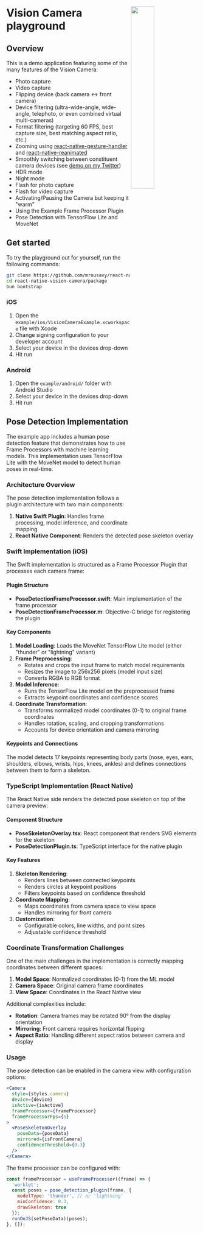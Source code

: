 <div>
  <img align="right" width="35%" src="../../docs/static/img/example.png">

  <h1>Vision Camera playground</h1>

  <h2>Overview</h2>

  <p align="left">
  This is a demo application featuring some of the many features of the Vision Camera:

  * Photo capture
  * Video capture
  * Flipping device (back camera <-> front camera)
  * Device filtering (ultra-wide-angle, wide-angle, telephoto, or even combined virtual multi-cameras)
  * Format filtering (targeting 60 FPS, best capture size, best matching aspect ratio, etc.)
  * Zooming using [react-native-gesture-handler](https://github.com/software-mansion/react-native-gesture-handler) and [react-native-reanimated](https://github.com/software-mansion/react-native-reanimated)
  * Smoothly switching between constituent camera devices (see [demo on my Twitter](https://twitter.com/mrousavy/status/1365267563375116292))
  * HDR mode
  * Night mode
  * Flash for photo capture
  * Flash for video capture
  * Activating/Pausing the Camera but keeping it "warm"
  * Using the Example Frame Processor Plugin
  * Pose Detection with TensorFlow Lite and MoveNet
  </p>
</div>

## Get started

To try the playground out for yourself, run the following commands:

```sh
git clone https://github.com/mrousavy/react-native-vision-camera
cd react-native-vision-camera/package
bun bootstrap
```

### iOS

1. Open the `example/ios/VisionCameraExample.xcworkspace` file with Xcode
2. Change signing configuration to your developer account
3. Select your device in the devices drop-down
4. Hit run

### Android

1. Open the `example/android/` folder with Android Studio
2. Select your device in the devices drop-down
3. Hit run

## Pose Detection Implementation

The example app includes a human pose detection feature that demonstrates how to use Frame Processors with machine learning models. This implementation uses TensorFlow Lite with the MoveNet model to detect human poses in real-time.

### Architecture Overview

The pose detection implementation follows a plugin architecture with two main components:

1. **Native Swift Plugin**: Handles frame processing, model inference, and coordinate mapping
2. **React Native Component**: Renders the detected pose skeleton overlay

### Swift Implementation (iOS)

The Swift implementation is structured as a Frame Processor Plugin that processes each camera frame:

#### Plugin Structure

- **PoseDetectionFrameProcessor.swift**: Main implementation of the frame processor
- **PoseDetectionFrameProcessor.m**: Objective-C bridge for registering the plugin

#### Key Components

1. **Model Loading**: Loads the MoveNet TensorFlow Lite model (either "thunder" or "lightning" variant)
2. **Frame Preprocessing**:
   - Rotates and crops the input frame to match model requirements
   - Resizes the image to 256x256 pixels (model input size)
   - Converts RGBA to RGB format
3. **Model Inference**:
   - Runs the TensorFlow Lite model on the preprocessed frame
   - Extracts keypoint coordinates and confidence scores
4. **Coordinate Transformation**:
   - Transforms normalized model coordinates (0-1) to original frame coordinates
   - Handles rotation, scaling, and cropping transformations
   - Accounts for device orientation and camera mirroring

#### Keypoints and Connections

The model detects 17 keypoints representing body parts (nose, eyes, ears, shoulders, elbows, wrists, hips, knees, ankles) and defines connections between them to form a skeleton.

### TypeScript Implementation (React Native)

The React Native side renders the detected pose skeleton on top of the camera preview:

#### Component Structure

- **PoseSkeletonOverlay.tsx**: React component that renders SVG elements for the skeleton
- **PoseDetectionPlugin.ts**: TypeScript interface for the native plugin

#### Key Features

1. **Skeleton Rendering**:
   - Renders lines between connected keypoints
   - Renders circles at keypoint positions
   - Filters keypoints based on confidence threshold
2. **Coordinate Mapping**:
   - Maps coordinates from camera space to view space
   - Handles mirroring for front camera
3. **Customization**:
   - Configurable colors, line widths, and point sizes
   - Adjustable confidence threshold

### Coordinate Transformation Challenges

One of the main challenges in the implementation is correctly mapping coordinates between different spaces:

1. **Model Space**: Normalized coordinates (0-1) from the ML model
2. **Camera Space**: Original camera frame coordinates
3. **View Space**: Coordinates in the React Native view

Additional complexities include:

- **Rotation**: Camera frames may be rotated 90° from the display orientation
- **Mirroring**: Front camera requires horizontal flipping
- **Aspect Ratio**: Handling different aspect ratios between camera and display

### Usage

The pose detection can be enabled in the camera view with configuration options:

```jsx
<Camera
  style={styles.camera}
  device={device}
  isActive={isActive}
  frameProcessor={frameProcessor}
  frameProcessorFps={5}
>
  <PoseSkeletonOverlay 
    poseData={poseData} 
    mirrored={isFrontCamera} 
    confidenceThreshold={0.3} 
  />
</Camera>
```

The frame processor can be configured with:

```javascript
const frameProcessor = useFrameProcessor((frame) => {
  'worklet';
  const poses = pose_detection_plugin(frame, {
    modelType: 'thunder', // or 'lightning'
    minConfidence: 0.3,
    drawSkeleton: true
  });
  runOnJS(setPoseData)(poses);
}, []);
```
